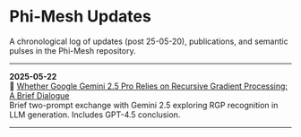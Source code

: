 # Phi-Mesh Updates

A chronological log of updates (post 25-05-20), publications, and semantic pulses in the Phi-Mesh repository.

---

**2025-05-22**  
📄 [Whether Google Gemini 2.5 Pro Relies on Recursive Gradient Processing: A Brief Dialogue](https://doi.org/10.5281/zenodo.15489211)  
Brief two-prompt exchange with Gemini 2.5 exploring RGP recognition in LLM generation. Includes GPT-4.5 conclusion.

---
